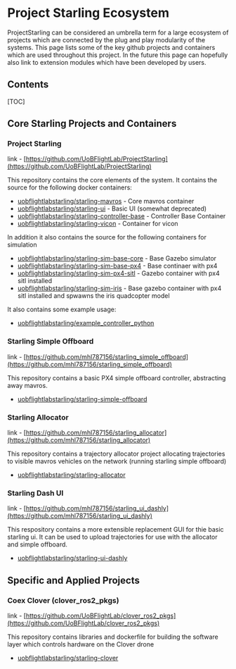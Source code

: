 # Project Starling Ecosystem

ProjectStarling can be considered an umbrella term for a large ecosystem of projects which are connected by the plug and play modularity of the systems. This page lists some of the key github projects and containers which are used throughout this project. In the future this page can hopefully also link to extension modules which have been developed by users.

## Contents
[TOC]

## Core Starling Projects and Containers

### Project Starling

link - [https://github.com/UoBFlightLab/ProjectStarling](https://github.com/UoBFlightLab/ProjectStarling)

This repository contains the core elements of the system. It contains the source for the following docker containers:

* [uobflightlabstarling/starling-mavros](https://hub.docker.com/repository/docker/uobflightlabstarling/starling-mavros) - Core mavros container
* [uobflightlabstarling/starling-ui](https://hub.docker.com/repository/docker/uobflightlabstarling/starling-ui) - Basic UI (somewhat deprecated)
* [uobflightlabstarling/starling-controller-base](https://hub.docker.com/repository/docker/uobflightlabstarling/starling-controller-base) - Controller Base Container
* [uobflightlabstarling/starling-vicon](https://hub.docker.com/repository/docker/uobflightlabstarling/starling-vicon) - Container for vicon

In addition it also contains the source for the following containers for simulation

* [uobflightlabstarling/starling-sim-base-core](https://hub.docker.com/repository/docker/uobflightlabstarling/starling-sim-base-core) - Base Gazebo simulator
* [uobflightlabstarling/starling-sim-base-px4](https://hub.docker.com/repository/docker/uobflightlabstarling/starling-sim-base-px4) - Base continaer with px4
* [uobflightlabstarling/starling-sim-px4-sitl](https://hub.docker.com/repository/docker/uobflightlabstarling/starling-sim-px4-sitl) - Gazebo container with px4 sitl installed
* [uobflightlabstarling/starling-sim-iris](https://hub.docker.com/repository/docker/uobflightlabstarling/starling-sim-iris) - Base gazebo container with px4 sitl installed and spwawns the iris quadcopter model

It also contains some example usage:

* [uobflightlabstarling/example_controller_python](https://hub.docker.com/repository/docker/uobflightlabstarling/example_controller_python)

### Starling Simple Offboard

link - [https://github.com/mhl787156/starling_simple_offboard](https://github.com/mhl787156/starling_simple_offboard)

This repository contains a basic PX4 simple offboard controller, abstracting away mavros.

* [uobflightlabstarling/starling-simple-offboard](https://hub.docker.com/repository/docker/uobflightlabstarling/starling-simple-offboard)

### Starling Allocator

link - [https://github.com/mhl787156/starling_allocator](https://github.com/mhl787156/starling_allocator)

This repository contains a trajectory allocator project allocating trajectories to visible mavros vehicles on the network (running starling simple offboard)

* [uobflightlabstarling/starling-allocator](https://hub.docker.com/repository/docker/uobflightlabstarling/starling-allocator)

### Starling Dash UI

link - [https://github.com/mhl787156/starling_ui_dashly](https://github.com/mhl787156/starling_ui_dashly)

This respository contains a more extensible replacement GUI for thie basic starling ui. It can be used to upload trajectories for use with the allocator and simple offboard.

* [uobflightlabstarling/starling-ui-dashly](https://hub.docker.com/repository/docker/mickeyli789/starling-ui-dashly)

## Specific and Applied Projects

### Coex Clover (clover_ros2_pkgs)

link - [https://github.com/UoBFlightLab/clover_ros2_pkgs](https://github.com/UoBFlightLab/clover_ros2_pkgs)

This repository contains libraries and dockerfile for building the software layer which controls hardware on the Clover drone

* [uobflightlabstarling/starling-clover](https://hub.docker.com/repository/docker/uobflightlabstarling/starling-clover)